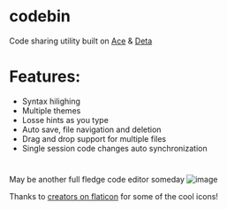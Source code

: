 # codebin
Code sharing utility built on [Ace](https://ace.c9.io/) & [Deta](https://deta.sh/)
# Features:
- Syntax hilighing
- Multiple themes
- Losse hints as you type
- Auto save, file navigation and deletion
- Drag and drop support for multiple files
- Single session code changes auto synchronization
#
May be another full fledge code editor someday
![image](https://user-images.githubusercontent.com/53375272/194165063-6bd2adb7-ce66-4658-b401-c8d6822cd4f3.png)

Thanks to [creators on flaticon](https://www.flaticon.com/) for some of the cool icons!
